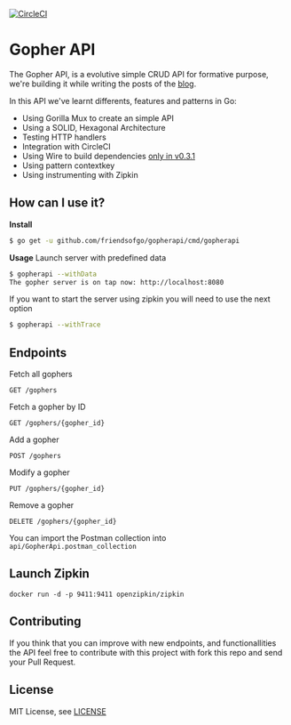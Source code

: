 [![CircleCI](https://circleci.com/gh/friendsofgo/gopherapi/tree/master.svg?style=svg)](https://circleci.com/gh/friendsofgo/gopherapi/tree/master)

# Gopher API
The Gopher API, is a evolutive simple CRUD API for formative purpose, we're building it while writing the posts of the [blog](https://blog.friendsofgo.tech).

In this API we've learnt differents, features and patterns in Go:

* Using Gorilla Mux to create an simple API
* Using a SOLID, Hexagonal Architecture
* Testing HTTP handlers
* Integration with CircleCI
* Using Wire to build dependencies [only in v0.3.1](https://github.com/friendsofgo/gopherapi/releases/tag/v0.3.1)
* Using pattern contextkey
* Using instrumenting with Zipkin

## How can I use it?

**Install**

```sh
$ go get -u github.com/friendsofgo/gopherapi/cmd/gopherapi
```

**Usage**
Launch server with predefined data

```sh
$ gopherapi --withData
The gopher server is on tap now: http://localhost:8080
```

If you want to start the server using zipkin you will need to use the next option
```sh
$ gopherapi --withTrace
```

## Endpoints

Fetch all gophers

```
GET /gophers
```

Fetch a gopher by ID

```
GET /gophers/{gopher_id}
```

Add a gopher

```
POST /gophers
```

Modify a gopher
```
PUT /gophers/{gopher_id}
```

Remove a gopher
```
DELETE /gophers/{gopher_id}
```

You can import the Postman collection into `api/GopherApi.postman_collection`

## Launch Zipkin

```
docker run -d -p 9411:9411 openzipkin/zipkin
```

## Contributing
If you think that you can improve with new endpoints, and functionallities the API feel free to contribute with this project with fork this repo and send your Pull Request.

## License
MIT License, see [LICENSE](https://github.com/friendsofgo/gopherapi/blob/master/LICENSE)
